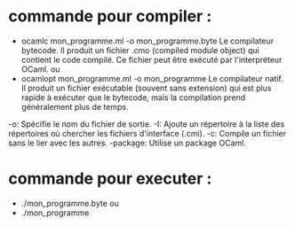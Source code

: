 # commande pour compiler :
- ocamlc mon_programme.ml -o mon_programme.byte 
Le compilateur bytecode. Il produit un fichier .cmo (compiled module object) qui contient le code compilé. Ce fichier peut être exécuté par l'interpréteur OCaml.
ou
- ocamlopt mon_programme.ml -o mon_programme
Le compilateur natif. Il produit un fichier exécutable (souvent sans extension) qui est plus rapide à exécuter que le bytecode, mais la compilation prend généralement plus de temps.

-o: Spécifie le nom du fichier de sortie.
-I: Ajoute un répertoire à la liste des répertoires où chercher les fichiers d'interface (.cmi).
-c: Compile un fichier sans le lier avec les autres.
-package: Utilise un package OCaml.

# commande pour executer :
- ./mon_programme.byte
ou
- ./mon_programme


